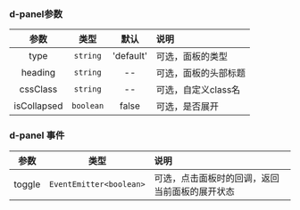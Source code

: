 ### d-panel参数

| 参数        | 类型          | 默认        |   说明                 |
| :---------: | :----------: | :---------: | :------------------------------------------|
| type        | `string`       | 'default'      | 可选，面板的类型 |
| heading   | `string`      | --        | 可选，面板的头部标题 |
| cssClass    | `string`       | --      | 可选，自定义class名 |
| isCollapsed     | `boolean`     | false      | 可选，是否展开 |

### d-panel 事件

| 参数 | 类型  | 说明 |
| :---: | :---:| :---|
| toggle   |  `EventEmitter<boolean>`      | 可选，点击面板时的回调，返回当前面板的展开状态 |
